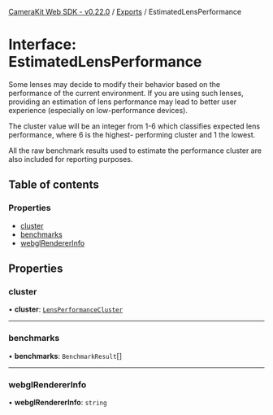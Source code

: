 [CameraKit Web SDK - v0.22.0](../README.md) / [Exports](../modules.md) / EstimatedLensPerformance

# Interface: EstimatedLensPerformance

Some lenses may decide to modify their behavior based on the performance of the current environment. If you are
using such lenses, providing an estimation of lens performance may lead to better user experience (especially on
low-performance devices).

The cluster value will be an integer from 1-6 which classifies expected lens performance, where 6 is the highest-
performing cluster and 1 the lowest.

All the raw benchmark results used to estimate the performance cluster are also included for reporting purposes.

## Table of contents

### Properties

- [cluster](EstimatedLensPerformance.md#cluster)
- [benchmarks](EstimatedLensPerformance.md#benchmarks)
- [webglRendererInfo](EstimatedLensPerformance.md#webglrendererinfo)

## Properties

### cluster

• **cluster**: [`LensPerformanceCluster`](../modules.md#lensperformancecluster)

___

### benchmarks

• **benchmarks**: `BenchmarkResult`[]

___

### webglRendererInfo

• **webglRendererInfo**: `string`
